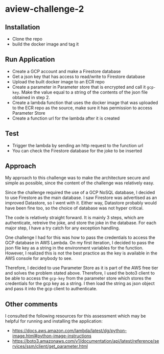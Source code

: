 # aview-challenge-2

## Installation
- Clone the repo
- build the docker image and tag it

## Run Application
- Create a GCP account and make a Firestore database
- Get a json key that has access to read/write to Firestore database
- Upload the built docker image to an ECR repo
- Create a parameter in Parameter store that is encrypted and call it `gcp-key`. Make the value equal to a string of the contents of the json file obtained in step 2.
- Create a lambda function that uses the docker image that was uploaded to the ECR repo as the source, make sure it has permission to access Parameter Store
- Create a function url for the lambda after it is created

## Test
- Trigger the lambda by sending an http request to the function url
- You can check the Firestore database for the joke to be inserted

## Approach
My approach to this challenge was to make the architecture secure and simple as possible, since the content of the challenge was relatively easy.

Since the challenge required the use of a GCP NoSQL database, I decided to use Firestore as the main database. I saw Firestore was advertised as an improved Datastore, so I went with it. Either way, Datastore probably would have been fine too, so the choice of database was not hyper critical.

The code is relatively straight forward. It is mainly 3 steps, which are authenticate, retreive the joke, and store the joke in the database. For each major step, I have a try catch for any exception handling. 

One challenge I had for this was how to pass the credentials to access the GCP database in AWS Lambda. On my first iteration, I decided to pass the json file key as a string in the environment variables for the function. However, I realized this is not the best practice as the key is available in the AWS console for anybody to see.

Therefore, I decided to use Parameter Store as it is part of the AWS free tier and solves the problem stated above. Therefore, I used the boto3 client to be able to access the `gcp-key` from the parameter store which stores the credentials for the gcp key as a string. I then load the string as json object and pass it into the gcp client to authenticate.

## Other comments
I consulted the following resources for this assessment which may be helpful for running and installing the application:
- https://docs.aws.amazon.com/lambda/latest/dg/python-image.html#python-image-instructions
- https://boto3.amazonaws.com/v1/documentation/api/latest/reference/services/ssm/client/get_parameter.html
